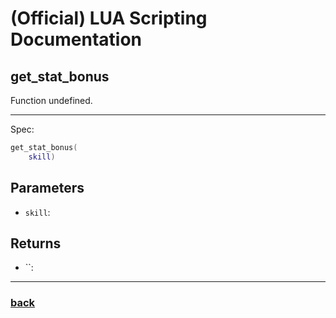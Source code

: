 
# (Official) LUA Scripting Documentation

## get_stat_bonus

Function undefined.

___

Spec:

```lua
get_stat_bonus(
	skill)
```

## Parameters

- `skill`: 

## Returns

- ``: 

___

### [back](../other)
